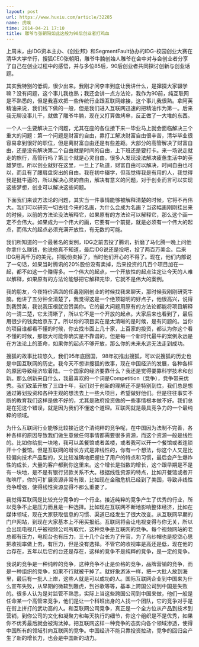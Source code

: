 ```yaml
---
layout: post
url: https://www.huxiu.com/article/32285
name: 虎嗅
time: 2014-04-21 17:10
title: 雕爷与张朝阳如此这般为90后创业者打鸡血
---
```

上周末，由IDG资本主办、《创业邦》和SegmentFault协办的IDG-校园创业大赛在清华大学举行，搜狐CEO张朝阳，雕爷牛腩创始人雕爷在会中对与会创业者分享了自己在创业过程中的感悟，并与多位85后，90后创业者共同探讨创新与创业话题。

其实我特别的低调，很少出来。我刚才问李丰到底让我讲什么，是撺掇大家辍学嘛？没有问题，这个事儿我也熟；我还会讲一点方法论，我作为90前，纯互联网是不熟悉的，但是我喜欢把一些传统行业跟互联网嫁接，这个事儿我很熟。拿阿芙精油来说，我们线下做的一般，但是我们进入互联网迅速的把精油作为第一。后来我无聊没事儿干，就做了雕爷牛腩，现在又打算做烤串，反正做了一大堆的东西。

一个人一生要解决三个问题，尤其在座的各位接下来一毕业马上就会面临解决三个重大的问题：第一个问题是财富的自由，靠打工解决财富自由很辛苦，清华毕业很容易拿到很好的职位，但是离财富自由还是有些差距。大部分的高管解决了财富自由，还是没有解决第二个自由就是时间的自由，上下班还是要打卡。来一场说走就走的旅行，高管行吗？第三个就是心灵自由。很多人发现没法解决疲惫生活中的英雄梦想。所以创业就好在这里，一旦上了轨道，财富自由可以解决，时间自由也可以，而且有了腰肩盘突出的自由。我在初中辍学，但我觉得我是有用的人，我觉得我是挺牛逼的，所以解决心灵的自由，解决有意义的问题，对于创业而言可以实现这些梦想，创业可以解决这些问题。

下面我们来谈方法论的问题，其实当一件事情能够被解释清楚的时候，它将不再伟大。我们可以研究一切古往今来的名画，为什么会成为名画？当这幅画刚刚挂出来的时候，以前的方法论没法解释它，如果原有的方法论可以解释它，那么这个画一定不会伟大。如果成为一个伟大的画，它要有一个前提，就是必须有一个伟大的起点，而伟大的起点必须充满开放性，有无数的可能。

我们所知道的一个最著名的案例，IDG之前去投了腾讯，折磨了马化腾一晚上问他你拿什么赚钱，他说他真不知道，最后IDG说还是投吧，投了两百万美金。后来IDG用两千万的美元，把股份卖掉了，当时他们开心的不得了。现在，他们内部说了一句话，如果当时腾讯的20%股份没有卖掉，后来投资的几百个项目加在一起，都不如这一个赚得多。一个伟大的起点，一个开放性的起点注定让今天的人难以解释，如果原有的方法论能够把它解释完毕，它就不是伟大的案例。

我的朋友，今夜特价酒店的任鑫刚刚创业的时候找我来聊天，那时候我刚刚研究牛腩。他讲了五分钟全清楚了，我觉得这是一个绝顶聪明的好点子，他很高兴，说得到我赞美，我说我压根就没赞美你。它的最大问题用原有的方法论都能将项目解释的一清二楚，它太清晰了，所以它不是一个开放的起点。大家后来也看到了，最后用很少的钱卖给京东了。所以你的项目实在是太清晰的是时候，是有问题的。当你的项目谁都看不懂的时候，你去找市面上几十家，上百家的投资，都认为你这个看不懂的时候，那很大可能你确实是不靠谱的。但是每一个新时代最牛的案例永远是在方法论上的革命，如果你的起点不够开放，那么你的未来永远无法走到成功。

搜狐的故事比较悠久，我们95年底回国， 98年初推出搜狐，可以说搜狐的历史也是中国互联网的历史。我今天不想讲搜狐的故事，现在中国经济的发展，各种各样的原因导致经济软着陆。一个国家的经济要靠什么？我还是觉得要靠科学技术和创新。那么创新来自什么，我最喜欢的一个词是Competition（竞争），竞争带来优秀。我们改革开放了三四十年，我们对于创新的理解还不是特别到位，我们总是想通过筹划投资和各种主观的想法去上一些大项目，希望做好他们。但是往往事实不断的教育我们这样是做不好的，尤其是政府投资做的一些事情根本做不好。我们总是在犯这个错误，就是因为我们不懂这个道理。互联网就是最具竞争力的一个最纯粹的领域。

为什么互联网行业能够比较接近这个清纯粹的竞争呢，在中国因为法制不完善，各种各样的原因导致我们做生意做任何事情都需要很多资源，而这个资源一般是线性的。比如你给批一块地，我可以盖餐馆或者盖楼，或者我可以开一个餐馆或者连锁开十个餐馆。但是互联网的增长方式是非线性的，你有一个想法，你这个人又是比较偏向技术产品型的，又比较准确地把握住了用户的特点和习惯，最后会产生爆炸性的成长，大量的客户都到你这里来。这个增长是指数的增长，这个跟早期是不是有一块地，是不是有银行贷款关系不大。根据线性资源的特点，比如开餐馆或者开咖啡厅，你的可扩展资源非常有限，比如现在金融危机已经到了美国，导致非线性竞争增强，使得线性资源显得不那么重要了。

我觉得互联网是比较充分竞争的一个行业。接近纯粹的竞争产生了优秀的行业，所以竞争不止是压力而且是一种选择。比如现在互联网不断地影响整体经济，比如在媒体领域，现在大家获取信息的习惯、渠道已经发生了很大改变。从互联网早期的门户网站，到现在大家基本上不用买报纸。互联网将会让电视变得与你无关，所以会出现电视几乎被视频公司所取代，这种竞争是互联网的竞争。每个视频网站的老总都有压力，电视台也有压力，三十几个台长为了升官，为了乌纱帽也是挖空心思把收视率做上去，有压力，但是没有选择。不管它的收视率是高还是低，现在他的台存在，五年以后它的台还是存在，这样的竞争不是纯粹的竞争，是一定的竞争。

我说的竞争是一种纯粹的竞争，这种竞争不止是价格的竞争，品牌营销的竞争，而是一种组织的竞争，如果不行就被干掉了。就好象游泳一样，把一大批人放到海里，最后有一批人上岸，这些人就是可以成功的人。国际互联网企业到中国来为什么宣布失败，从早期的微软到雅虎，到谷歌等等，基本上跨国公司到中国是失败的。很多人认为是对监管不熟悉，实际上当这些跨国公司到中国来做，他们一般是任命某一个高管来竞争，他们是让一个科班出身的人找一个团队，它的竞争对手是在街上拼打的武功高的人。和互联网公司竞争，真正是一个全方位从产品到技术到营销，到你公司的文化和凝聚力和每天执行的细节，你这个组织是不是优秀，如果你不优秀最后就会被淘汰掉。把互联网这样一种竞争的态势向各个领域渗透，使得中国所有的领域引向互联网的竞争。中国经济不能只靠投资拉动，竞争的回归会产生了新的增长力，也会是中国新的动力。

